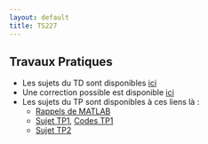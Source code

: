 ```yaml
---
layout: default
title: TS227
---
```


## Travaux Pratiques

- Les sujets du TD sont disponibles [ici](/assets/cours/TS227/TD_TS_227.pdf)
- Une correction possible est disponible [ici](/assets/cours/TS227/correction_TD_TS_227.pdf)
- Les sujets du TP sont disponibles à ces liens là :
  - [Rappels de MATLAB](/assets/cours/TS227/Rappels_MATLAB.pdf)
  - [Sujet TP1](/assets/cours/TS227/TP1.pdf), [Codes TP1](/assets/cours/TS227/TP1.zip)
  - [Sujet TP2](/assets/cours/TS227/TP2.pdf)


